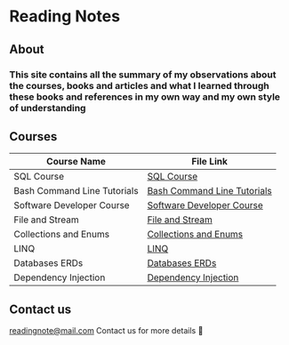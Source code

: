 # Reading Notes

## About

### This site contains all the summary of my observations about the courses, books and articles and what I learned through these books and references in my own way and my own style of understanding

## Courses

| Course Name                 | File Link                                                     |
|-----------------------------|---------------------------------------------------------------|
| SQL Course                  | [SQL Course](./SQL-Course.md)                                 |
| Bash Command Line Tutorials | [Bash Command Line Tutorials](./CLI-Course.md)                |
| Software Developer Course   | [Software Developer Course](./Software-Development-Course.md) |
| File and Stream | [File and Stream](./File-Stream.md) |
|Collections and Enums| [Collections and Enums](./Collections-Enums.md) |
|LINQ| [LINQ](./LINQ.md) |
|Databases ERDs| [Databases ERDs](./Databases-ERDs.md) |
|Dependency Injection| [Dependency Injection](./Dependency-Injection.md) |

## Contact us

readingnote@mail.com Contact us for more details :email:
    